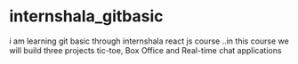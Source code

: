 # internshala_gitbasic

i am learning git basic through internshala react js course ..in this course we will build three projects tic-toe, Box Office and Real-time chat applications
